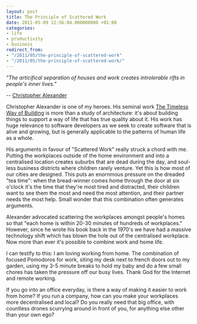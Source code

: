 ```yaml
---
layout: post
title: The Principle of Scattered Work
date: 2011-05-09 12:56:04.000000000 +01:00
categories:
- life
- productivity
- business
redirect_from:
- "/2011/05/the-principle-of-scattered-work"
- "/2011/05/the-principle-of-scattered-work/"
---
```

<p><i>"The articifical separation of houses and work creates introlerable rifts in people's inner lives."</i></p>

-- [Christopher Alexander](http://en.wikipedia.org/wiki/Christopher_Alexander)

Christopher Alexander is one of my heroes. His seminal work [The Timeless Way of Building](http://www.amazon.co.uk/gp/product/0195024028/ref=as_li_tf_tl?ie=UTF8&tag=chrisparsonbl-21&linkCode=as2&camp=1634&creative=6738&creativeASIN=0195024028) is more than a study of architecture: it's about building things to support a way of life that has true quality about it. His work has huge relevance to software developers as we seek to create software that is alive and growing, but is generally applicable to the patterns of human life as a whole.

His arguments in favour of "Scattered Work" really struck a chord with me. Putting the workplaces outside of the home environment and into a centralised location creates suburbs that are dead during the day, and soul-less business districts where children rarely venture. Yet this is how most of our cities are designed. This puts an enornmous pressure on the dreaded "tea time": when the bread-winner comes home through the door at six o'clock it's the time that they're most tired and distracted, their children want to see them the most and need the most attention, and their partner needs the most help. Small wonder that this combination often generates arguments.

Alexander advocated scattering the workplaces amongst people's homes so that "each home is within 20-30 minutes of hundreds of workplaces." However, since he wrote his book back in the 1970's we have had a massive technology shift which has blown the hole out of the centralised workplace. Now more than ever it's possible to combine work and home life.

I can testify to this: I am loving working from home. The combination of focused Pomodoros for work, siting my desk next to french doors out to my garden, using my 3-5 minute breaks to hold my baby and do a few small chores has taken the pressure off our busy lives. Thank God for the Internet and remote working.

If you go into an office everyday, is there a way of making it easier to work from home? If you run a company, how can you make your workplaces more decentralised and local? Do you really need that big office, with countless drones scurrying around in front of you, for anything else other than your own ego?
